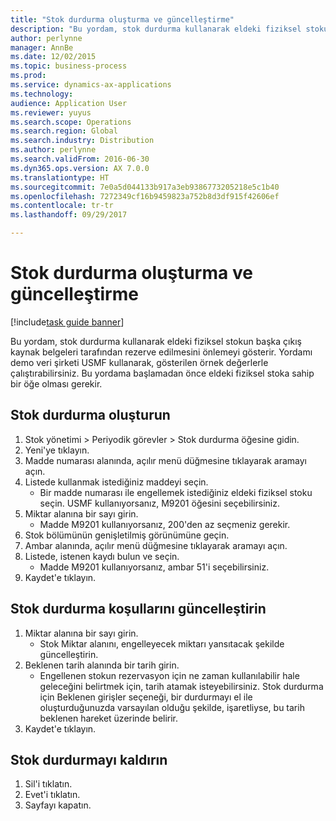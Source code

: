 ```yaml
---
title: "Stok durdurma oluşturma ve güncelleştirme"
description: "Bu yordam, stok durdurma kullanarak eldeki fiziksel stokun başka çıkış kaynak belgeleri tarafından rezerve edilmesini önlemeyi gösterir."
author: perlynne
manager: AnnBe
ms.date: 12/02/2015
ms.topic: business-process
ms.prod: 
ms.service: dynamics-ax-applications
ms.technology: 
audience: Application User
ms.reviewer: yuyus
ms.search.scope: Operations
ms.search.region: Global
ms.search.industry: Distribution
ms.author: perlynne
ms.search.validFrom: 2016-06-30
ms.dyn365.ops.version: AX 7.0.0
ms.translationtype: HT
ms.sourcegitcommit: 7e0a5d044133b917a3eb9386773205218e5c1b40
ms.openlocfilehash: 7272349cf16b9459823a752b8d3df915f42606ef
ms.contentlocale: tr-tr
ms.lasthandoff: 09/29/2017

---
```

# <a name="create-and-maintain-inventory-blocking"></a>Stok durdurma oluşturma ve güncelleştirme

[!include[task guide banner](../../includes/task-guide-banner.md)]

Bu yordam, stok durdurma kullanarak eldeki fiziksel stokun başka çıkış kaynak belgeleri tarafından rezerve edilmesini önlemeyi gösterir. Yordamı demo veri şirketi USMF kullanarak, gösterilen örnek değerlerle çalıştırabilirsiniz. Bu yordama başlamadan önce eldeki fiziksel stoka sahip bir öğe olması gerekir.


## <a name="create-an-inventory-blocking"></a>Stok durdurma oluşturun
1. Stok yönetimi > Periyodik görevler > Stok durdurma öğesine gidin.
2. Yeni'ye tıklayın.
3. Madde numarası alanında, açılır menü düğmesine tıklayarak aramayı açın.
4. Listede kullanmak istediğiniz maddeyi seçin.
    * Bir madde numarası ile engellemek istediğiniz eldeki fiziksel stoku seçin. USMF kullanıyorsanız, M9201 öğesini seçebilirsiniz.  
5. Miktar alanına bir sayı girin.
    * Madde M9201 kullanıyorsanız, 200'den az seçmeniz gerekir.  
6. Stok bölümünün genişletilmiş görünümüne geçin.
7. Ambar alanında, açılır menü düğmesine tıklayarak aramayı açın.
8. Listede, istenen kaydı bulun ve seçin.
    * Madde M9201 kullanıyorsanız, ambar 51'i seçebilirsiniz.  
9. Kaydet'e tıklayın.

## <a name="update-the-conditions-of-the-inventory-blocking"></a>Stok durdurma koşullarını güncelleştirin
1. Miktar alanına bir sayı girin.
    * Stok Miktar alanını, engelleyecek miktarı yansıtacak şekilde güncelleştirin.  
2. Beklenen tarih alanında bir tarih girin.
    * Engellenen stokun rezervasyon için ne zaman kullanılabilir hale geleceğini belirtmek için, tarih atamak isteyebilirsiniz. Stok durdurma için Beklenen girişler seçeneği, bir durdurmayı el ile oluşturduğunuzda varsayılan olduğu şekilde, işaretliyse, bu tarih beklenen hareket üzerinde belirir.  
3. Kaydet'e tıklayın.

## <a name="remove-the-inventory-blocking"></a>Stok durdurmayı kaldırın
1. Sil'i tıklatın.
2. Evet'i tıklatın.
3. Sayfayı kapatın.

